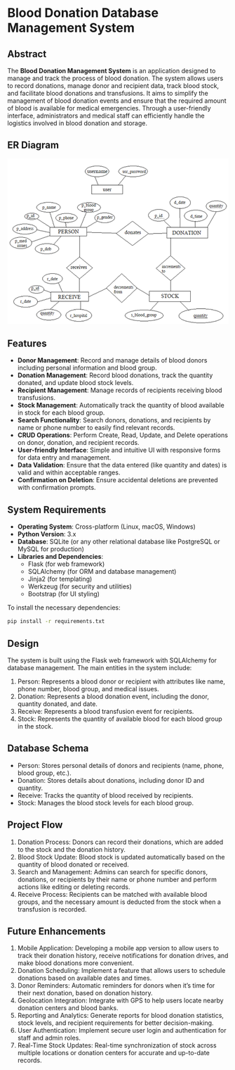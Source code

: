 # Blood Donation Database Management System

## Abstract

The **Blood Donation Management System** is an application designed to manage and track the process of blood donation. The system allows users to record donations, manage donor and recipient data, track blood stock, and facilitate blood donations and transfusions. It aims to simplify the management of blood donation events and ensure that the required amount of blood is available for medical emergencies. Through a user-friendly interface, administrators and medical staff can efficiently handle the logistics involved in blood donation and storage.

## ER Diagram
![Local image](./images/image.png)

## Features

- **Donor Management**: Record and manage details of blood donors including personal information and blood group.
- **Donation Management**: Record blood donations, track the quantity donated, and update blood stock levels.
- **Recipient Management**: Manage records of recipients receiving blood transfusions.
- **Stock Management**: Automatically track the quantity of blood available in stock for each blood group.
- **Search Functionality**: Search donors, donations, and recipients by name or phone number to easily find relevant records.
- **CRUD Operations**: Perform Create, Read, Update, and Delete operations on donor, donation, and recipient records.
- **User-friendly Interface**: Simple and intuitive UI with responsive forms for data entry and management.
- **Data Validation**: Ensure that the data entered (like quantity and dates) is valid and within acceptable ranges.
- **Confirmation on Deletion**: Ensure accidental deletions are prevented with confirmation prompts.

## System Requirements

- **Operating System**: Cross-platform (Linux, macOS, Windows)
- **Python Version**: 3.x
- **Database**: SQLite (or any other relational database like PostgreSQL or MySQL for production)
- **Libraries and Dependencies**:
  - Flask (for web framework)
  - SQLAlchemy (for ORM and database management)
  - Jinja2 (for templating)
  - Werkzeug (for security and utilities)
  - Bootstrap (for UI styling)

To install the necessary dependencies:
```bash
pip install -r requirements.txt
```

## Design
The system is built using the Flask web framework with SQLAlchemy for database management. The main entities in the system include:

1. Person: Represents a blood donor or recipient with attributes like name, phone number, blood group, and medical issues.
2. Donation: Represents a blood donation event, including the donor, quantity donated, and date.
3. Receive: Represents a blood transfusion event for recipients.
4. Stock: Represents the quantity of available blood for each blood group in the stock.

## Database Schema
- Person: Stores personal details of donors and recipients (name, phone, blood group, etc.).
- Donation: Stores details about donations, including donor ID and quantity.
- Receive: Tracks the quantity of blood received by recipients.
- Stock: Manages the blood stock levels for each blood group.

## Project Flow
1. Donation Process: Donors can record their donations, which are added to the stock and the donation history.
2. Blood Stock Update: Blood stock is updated automatically based on the quantity of blood donated or received.
3. Search and Management: Admins can search for specific donors, donations, or recipients by their name or phone number and perform actions like editing or deleting records.
4. Receive Process: Recipients can be matched with available blood groups, and the necessary amount is deducted from the stock when a transfusion is recorded.

## Future Enhancements
1. Mobile Application: Developing a mobile app version to allow users to track their donation history, receive notifications for donation drives, and make blood donations more convenient.
2. Donation Scheduling: Implement a feature that allows users to schedule donations based on available dates and times.
3. Donor Reminders: Automatic reminders for donors when it’s time for their next donation, based on donation history.
4. Geolocation Integration: Integrate with GPS to help users locate nearby donation centers and blood banks.
5. Reporting and Analytics: Generate reports for blood donation statistics, stock levels, and recipient requirements for better decision-making.
6. User Authentication: Implement secure user login and authentication for staff and admin roles.
7. Real-Time Stock Updates: Real-time synchronization of stock across multiple locations or donation centers for accurate and up-to-date records.